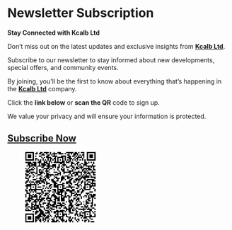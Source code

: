 # Newsletter Subscription

**Stay Connected with Kcalb Ltd**

Don’t miss out on the latest updates and exclusive insights from [**Kcalb Ltd**](https://kcalb.org).

Subscribe to our newsletter to stay informed about new developments, special offers, and community events.

By joining, you'll be the first to know about everything that’s happening in the [**Kcalb Ltd**](https://kcalb.org) company.

Click the **link below** or **scan the QR** code to sign up.

We value your privacy and will ensure your information is protected.

## [Subscribe Now](https://aecb16de.sibforms.com/serve/MUIFAEP8XjI\_2wUwdeDlZwbdcotFz\_3ljO8VWr68p408Sh1CGeCwu32orwc1hqvYdE2jGbEcvwMhW5nVn3exTfrFqU0apgvlbJskmkTd3NY7aFxPlpaFLiLJ1DpHsPBWyk7oqINLTg8znQjlOMuUVDkSn-y5Okr626656D7L66b8fRBVLVxT4raa18s1uv1OAyXAqkIZQBdD5s\_E)

<div align="left">

<figure><img src="../.gitbook/assets/Kcalb Ltd _ Opt-in form QR code.png" alt="Kcalb Ltd Newsletter subscription" width="160"><figcaption></figcaption></figure>

</div>
